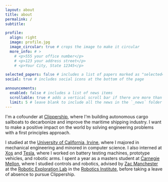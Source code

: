 ```yaml
---
layout: about
title: about
permalink: /
subtitle: 

profile:
  align: right
  image: profile.jpg
  image_circular: true # crops the image to make it circular
  more_info: # >
    # <p>555 your office number</p>
    # <p>123 your address street</p>
    # <p>Your City, State 12345</p>

selected_papers: false # includes a list of papers marked as "selected={true}"
social: true # includes social icons at the bottom of the page

announcements:
  enabled: false # includes a list of news items
  scrollable: true # adds a vertical scroll bar if there are more than 3 news items
  limit: 5 # leave blank to include all the news in the `_news` folder
---
```


I'm a cofounder at [Clippership](https://www.clippership.co), where I'm building autonomous cargo sailboats to decarbonize and improve the maritime shipping industry. I want to make a positive impact on the world by solving engineering problems with a first principles approach.

I studied at the [University of California, Irvine](https://uci.edu), where I majored in mechanical engineering and minored in computer science. I also interned at [Xos](https://www.xostrucks.com) and [Tesla](https://www.tesla.com), where I worked on battery testing machines, prototype vehicles, and robotic arms. I spent a year as a masters student at [Carnegie Mellon](https://www.cmu.edu), where I studied controls and robotics, advised by [Zac Manchester](https://www.linkedin.com/in/zacmanchester) at the [Robotic Exploration Lab](https://rexlab.ri.cmu.edu) in the [Robotics Institute](https://www.ri.cmu.edu), before taking a leave of absence to pursue Clippership.
